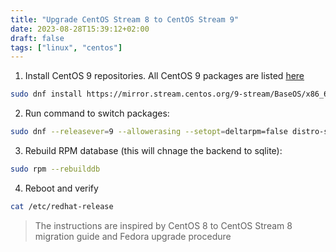 ```yaml
---
title: "Upgrade CentOS Stream 8 to CentOS Stream 9"
date: 2023-08-28T15:39:12+02:00
draft: false
tags: ["linux", "centos"]
---
```


1. Install CentOS 9 repositories. All CentOS 9 packages are listed [here](https://mirror.stream.centos.org/9-stream/BaseOS/x86_64/os/Packages/)
```bash
sudo dnf install https://mirror.stream.centos.org/9-stream/BaseOS/x86_64/os/Packages/centos-stream-release-9.0-22.el9.noarch.rpm https://mirror.stream.centos.org/9-stream/BaseOS/x86_64/os/Packages/centos-gpg-keys-9.0-22.el9.noarch.rpm https://mirror.stream.centos.org/9-stream/BaseOS/x86_64/os/Packages/centos-stream-repos-9.0-22.el9.noarch.rpm
```

2. Run command to switch packages:
```bash
sudo dnf --releasever=9 --allowerasing --setopt=deltarpm=false distro-sync -y
```

3. Rebuild RPM database (this will chnage the backend to sqlite):
```bash
sudo rpm --rebuilddb
```

4. Reboot and verify
```bash
cat /etc/redhat-release
```

> The instructions are inspired by CentOS 8 to CentOS Stream 8 migration guide and Fedora upgrade procedure
